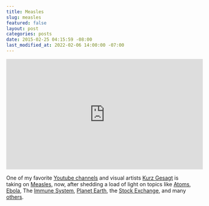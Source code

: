 ```yaml
---
title: Measles
slug: measles
featured: false
layout: post
categories: posts
date: 2015-02-25 04:15:59 -08:00
last_modified_at: 2022-02-06 14:00:00 -07:00
---
```


<iframe loading="lazy" allowfullscreen="" frameborder="0" height="295" src="https://www.youtube.com/embed/y0opgc1WoS4?feature=oembed" width="525"></iframe>

One of my favorite [Youtube channels](https://www.youtube.com/user/Kurzgesagt/featured) and visual artists [Kurz Gesagt](http://kurzgesagt.org) is taking on [Measles](https://www.youtube.com/watch?v=y0opgc1WoS4%20), now, after shedding a load of light on topics like [Atoms](https://www.youtube.com/watch?v=_lNF3_30lUE), [Ebola](https://www.youtube.com/watch?v=sRv19gkZ4E0), The [Immune System](https://www.youtube.com/watch?v=zQGOcOUBi6s), [Planet Earth](https://www.youtube.com/watch?v=JGXi_9A__Vc), the [Stock Exchange](https://www.youtube.com/watch?v=F3QpgXBtDeo), and many [others](https://www.youtube.com/user/Kurzgesagt/videos).

